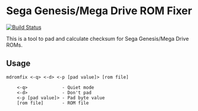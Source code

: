 # Sega Genesis/Mega Drive ROM Fixer
[![Build Status](https://github.com/devon-artmeier/mdromfix/actions/workflows/cmake-multi-platform.yml/badge.svg)](https://github.com/devon-artmeier/mdromfix/actions/workflows/cmake-multi-platform.yml)

This is a tool to pad and calculate checksum for Sega Genesis/Mega Drive ROMs.

## Usage

    mdromfix <-q> <-d> <-p [pad value]> [rom file]
    
        <-q>             - Quiet mode
        <-d>             - Don't pad
        <-p [pad value]> - Pad byte value
        [rom file]       - ROM file

